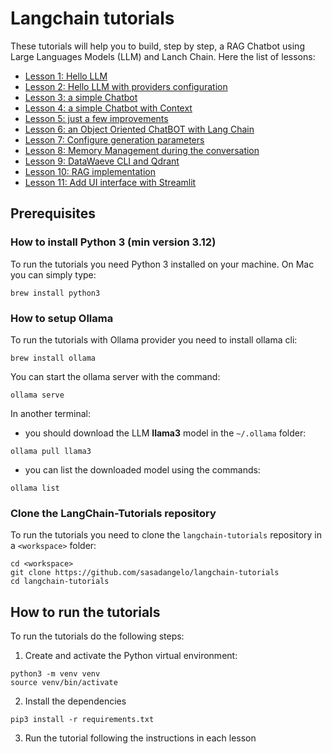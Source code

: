 # Langchain tutorials

These tutorials will help you to build, step by step, a RAG Chatbot using Large Languages Models (LLM) and Lanch Chain. Here the list of lessons:

* [Lesson 1: Hello LLM](lesson-1/README.md)
* [Lesson 2: Hello LLM with providers configuration](lesson-2/README.md)
* [Lesson 3: a simple Chatbot](lesson-3/README.md)
* [Lesson 4: a simple Chatbot with Context](lesson-4/README.md)
* [Lesson 5: just a few improvements](lesson-5/README.md)
* [Lesson 6: an Object Oriented ChatBOT with Lang Chain](lesson-6/README.md)
* [Lesson 7: Configure generation parameters](lesson-7/README.md)
* [Lesson 8: Memory Management during the conversation](lesson-8/README.md)
* [Lesson 9: DataWaeve CLI and Qdrant](lesson-9/README.md)
* [Lesson 10: RAG implementation](lesson-10/README.md)
* [Lesson 11: Add UI interface with Streamlit](lesson-11/README.md)

## Prerequisites

### How to install Python 3 (min version 3.12)

To run the tutorials you need Python 3 installed on your machine. On Mac you can simply type:

```
brew install python3
```

### How to setup Ollama

To run the tutorials with Ollama provider you need to install ollama cli:

```
brew install ollama
```

You can start the ollama server with the command:
```
ollama serve
```

In another terminal:
- you should download the LLM **llama3** model in the `~/.ollama` folder:
```
ollama pull llama3
```

- you can list the downloaded model using the commands:
```
ollama list
```

### Clone the LangChain-Tutorials repository

To run the tutorials you need to clone the `langchain-tutorials` repository in a `<workspace>` folder:
```
cd <workspace>
git clone https://github.com/sasadangelo/langchain-tutorials
cd langchain-tutorials
```

## How to run the tutorials

To run the tutorials do the following steps:

1. Create and activate the Python virtual environment:
```
python3 -m venv venv
source venv/bin/activate
```

2. Install the dependencies
```
pip3 install -r requirements.txt
```

3. Run the tutorial following the instructions in each lesson
